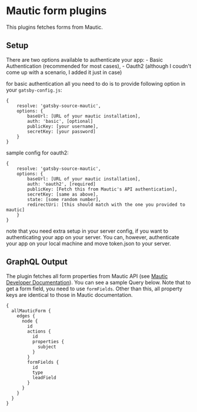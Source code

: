 # Mautic form plugins
This plugins fetches forms from Mautic.

## Setup
There are two options available to authenticate your app:
    - Basic Authentication (recommended for most cases),
    - Oauth2 (although I coudn't come up with a scenario, I added it just in case)

for basic authentication all you need to do is to provide following option in your `gatsby-config.js`:

```
{
    resolve: 'gatsby-source-mautic',
    options: {
        baseUrl: [URL of your mautic installation],
        auth: 'basic', [optional]
        publicKey: [your username],
        secretKey: [your password]
    }
}
```

sample config for oauth2:
```
{
    resolve: 'gatsby-source-mautic',
    options: {
        baseUrl: [URL of your mautic installation],
        auth: 'oauth2', [required]
        publicKey: [Fetch this from Mautic's API authentication],
        secretKey: [same as above],
        state: [some random number],
        redirectUri: [this should match with the one you provided to mautic]
    }
}
```
note that you need extra setup in your server config, if you want to authenticating your app on your server. You can, however, authenticate your app on your local machine and move token.json to your server.

## GraphQL Output
The plugin fetches all form properties from Mautic API (see [Mautic Developer Documentation](https://developer.mautic.org/#forms189)). You can see a sample Query below. Note that to get a form field, you need to use `formFields`. Other than this, all property keys are identical to those in Mautic documentation.
```
{
  allMauticForm {
    edges {
      node {
        id
        actions {
          id
          properties {
            subject
          }
        }
        formFields {
          id
          type
          leadField
        }
      }
    }
  }
}
```

